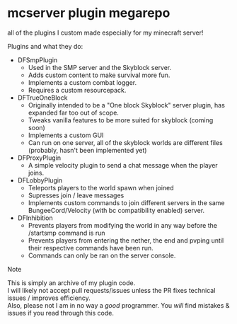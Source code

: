 # mcserver plugin megarepo
all of the plugins I custom made especially for my minecraft server!  

Plugins and what they do:
- DFSmpPlugin
  - Used in the SMP server and the Skyblock server.
  - Adds custom content to make survival more fun.
  - Implements a custom combat logger.
  - Requires a custom resourcepack.
- DFTrueOneBlock
  - Originally intended to be a "One block Skyblock" server plugin, has expanded far too out of scope.
  - Tweaks vanilla features to be more suited for skyblock (coming soon)
  - Implements a custom GUI
  - Can run on one server, all of the skyblock worlds are different files (probably, hasn't been implemented yet)
- DFProxyPlugin
  - A simple velocity plugin to send a chat message when the player joins.
- DFLobbyPlugin
  - Teleports players to the world spawn when joined
  - Supresses join / leave messages
  - Implements custom commands to join different servers in the same BungeeCord/Velocity (with bc compatibility enabled) server.
- DFInhibition
  - Prevents players from modifying the world in any way before the /startsmp command is run
  - Prevents players from entering the nether, the end and pvping until their respective commands have been run.
  - Commands can only be ran on the server console.

> [!NOTE]
> This is simply an archive of my plugin code.  
> I will likely not accept pull requests/issues unless the PR fixes technical issues / improves efficiency.  
> Also, please not I am in no way a _good_ programmer. You _will_ find mistakes & issues if you read through this code.  

